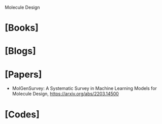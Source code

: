 Molecule Design

# [Books]

# [Blogs]

# [Papers]
+ MolGenSurvey: A Systematic Survey in Machine Learning Models for Molecule Design, https://arxiv.org/abs/2203.14500

# [Codes]
